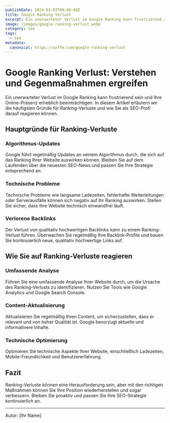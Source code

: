 ```yaml
---
publishDate: 2024-01-03T00:00:00Z
title: Google Ranking Verlust
excerpt: Ein unerwarteter Verlust im Google Ranking kann frustrierend sein und Ihre Online-Präsenz erheblich beeinträchtigen. In diesem Artikel erläutern wir die häufigsten Gründe für Ranking-Verluste und wie Sie als SEO-Profi darauf reagieren können.
image: /images/google-ranking-verlust.webp
category: seo
tags:
  - seo
metadata:
  canonical: https://uxffm.com/google-ranking-verlust
---
```


# Google Ranking Verlust: Verstehen und Gegenmaßnahmen ergreifen

Ein unerwarteter Verlust im Google Ranking kann frustrierend sein und Ihre Online-Präsenz erheblich beeinträchtigen. In diesem Artikel erläutern wir die häufigsten Gründe für Ranking-Verluste und wie Sie als SEO-Profi darauf reagieren können.

## Hauptgründe für Ranking-Verluste

### Algorithmus-Updates

Google führt regelmäßig Updates an seinem Algorithmus durch, die sich auf das Ranking Ihrer Website auswirken können. Bleiben Sie auf dem Laufenden über die neuesten SEO-News und passen Sie Ihre Strategie entsprechend an.

### Technische Probleme

Technische Probleme wie langsame Ladezeiten, fehlerhafte Weiterleitungen oder Serverausfälle können sich negativ auf Ihr Ranking auswirken. Stellen Sie sicher, dass Ihre Website technisch einwandfrei läuft.

### Verlorene Backlinks

Der Verlust von qualitativ hochwertigen Backlinks kann zu einem Ranking-Verlust führen. Überwachen Sie regelmäßig Ihre Backlink-Profile und bauen Sie kontinuierlich neue, qualitativ hochwertige Links auf.

## Wie Sie auf Ranking-Verluste reagieren

### Umfassende Analyse

Führen Sie eine umfassende Analyse Ihrer Website durch, um die Ursache des Ranking-Verlusts zu identifizieren. Nutzen Sie Tools wie Google Analytics und Google Search Console.

### Content-Aktualisierung

Aktualisieren Sie regelmäßig Ihren Content, um sicherzustellen, dass er relevant und von hoher Qualität ist. Google bevorzugt aktuelle und informativere Inhalte.

### Technische Optimierung

Optimieren Sie technische Aspekte Ihrer Website, einschließlich Ladezeiten, Mobile-Freundlichkeit und Benutzererfahrung.

## Fazit

Ranking-Verluste können eine Herausforderung sein, aber mit den richtigen Maßnahmen können Sie Ihre Position wiederherstellen und sogar verbessern. Bleiben Sie proaktiv und passen Sie Ihre SEO-Strategie kontinuierlich an.

---

Autor: [Ihr Name]
